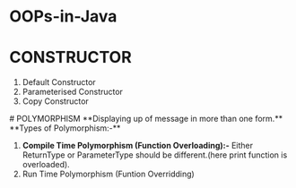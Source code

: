 # OOPs-in-Java
# CONSTRUCTOR
<ol>
  <li>Default Constructor</li>
  <li>Parameterised Constructor</li>
  <li>Copy Constructor</li>
</ol>
# POLYMORPHISM
**Displaying up of message in more than one form.** <br>
**Types of Polymorphism:-** <br>
<ol>
  <li><b>Compile Time Polymorphism (Function Overloading):-</b> Either ReturnType or ParameterType should be different.(here print function is overloaded).</li>
  <li>Run Time Polymorphism (Funtion Overridding)</li>
</ol>
